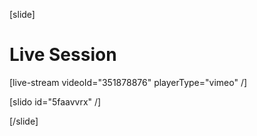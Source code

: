 [slide]
# Live Session

[live-stream videoId="351878876" playerType="vimeo" /]

[slido id="5faavvrx" /]

[/slide]